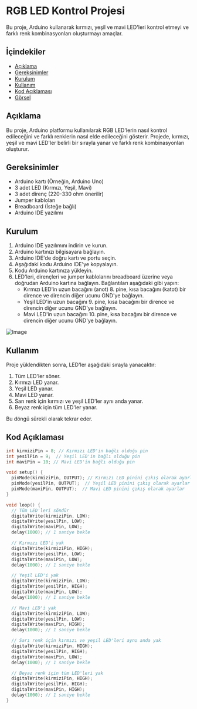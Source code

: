 # RGB LED Kontrol Projesi

Bu proje, Arduino kullanarak kırmızı, yeşil ve mavi LED'leri kontrol etmeyi ve farklı renk kombinasyonları oluşturmayı amaçlar.

## İçindekiler

- [Açıklama](#açıklama)
- [Gereksinimler](#gereksinimler)
- [Kurulum](#kurulum)
- [Kullanım](#kullanım)
- [Kod Açıklaması](#kod-açıklaması)
- [Görsel](#görsel)

## Açıklama

Bu proje, Arduino platformu kullanılarak RGB LED'lerin nasıl kontrol edileceğini ve farklı renklerin nasıl elde edileceğini gösterir. Projede, kırmızı, yeşil ve mavi LED'ler belirli bir sırayla yanar ve farklı renk kombinasyonları oluşturur.

## Gereksinimler

- Arduino kartı (Örneğin, Arduino Uno)
- 3 adet LED (Kırmızı, Yeşil, Mavi)
- 3 adet direnç (220-330 ohm önerilir)
- Jumper kabloları
- Breadboard (İsteğe bağlı)
- Arduino IDE yazılımı

## Kurulum

1. Arduino IDE yazılımını indirin ve kurun.
2. Arduino kartınızı bilgisayara bağlayın.
3. Arduino IDE'de doğru kartı ve portu seçin.
4. Aşağıdaki kodu Arduino IDE'ye kopyalayın.
5. Kodu Arduino kartınıza yükleyin.
6. LED'leri, dirençleri ve jumper kablolarını breadboard üzerine veya doğrudan Arduino kartına bağlayın. Bağlantıları aşağıdaki gibi yapın:
    - Kırmızı LED'in uzun bacağını (anot) 8. pine, kısa bacağını (katot) bir dirence ve direncin diğer ucunu GND'ye bağlayın.
    - Yeşil LED'in uzun bacağını 9. pine, kısa bacağını bir dirence ve direncin diğer ucunu GND'ye bağlayın.
    - Mavi LED'in uzun bacağını 10. pine, kısa bacağını bir dirence ve direncin diğer ucunu GND'ye bağlayın.

![Image](https://github.com/user-attachments/assets/ffe04db5-1d5d-42b5-a473-0ddad990ff77)

## Kullanım

Proje yüklendikten sonra, LED'ler aşağıdaki sırayla yanacaktır:

1. Tüm LED'ler söner.
2. Kırmızı LED yanar.
3. Yeşil LED yanar.
4. Mavi LED yanar.
5. Sarı renk için kırmızı ve yeşil LED'ler aynı anda yanar.
6. Beyaz renk için tüm LED'ler yanar.

Bu döngü sürekli olarak tekrar eder.

## Kod Açıklaması

```c++
int kirmiziPin = 8; // Kırmızı LED'in bağlı olduğu pin
int yesilPin = 9;  // Yeşil LED'in bağlı olduğu pin
int maviPin = 10; // Mavi LED'in bağlı olduğu pin

void setup() {
  pinMode(kirmiziPin, OUTPUT); // Kırmızı LED pinini çıkış olarak ayarlar
  pinMode(yesilPin, OUTPUT);  // Yeşil LED pinini çıkış olarak ayarlar
  pinMode(maviPin, OUTPUT);  // Mavi LED pinini çıkış olarak ayarlar
}

void loop() {
  // Tüm LED'leri söndür
  digitalWrite(kirmiziPin, LOW);
  digitalWrite(yesilPin, LOW);
  digitalWrite(maviPin, LOW);
  delay(1000); // 1 saniye bekle

  // Kırmızı LED'i yak
  digitalWrite(kirmiziPin, HIGH);
  digitalWrite(yesilPin, LOW);
  digitalWrite(maviPin, LOW);
  delay(1000); // 1 saniye bekle

  // Yeşil LED'i yak
  digitalWrite(kirmiziPin, LOW);
  digitalWrite(yesilPin, HIGH);
  digitalWrite(maviPin, LOW);
  delay(1000); // 1 saniye bekle

  // Mavi LED'i yak
  digitalWrite(kirmiziPin, LOW);
  digitalWrite(yesilPin, LOW);
  digitalWrite(maviPin, HIGH);
  delay(1000); // 1 saniye bekle

  // Sarı renk için kırmızı ve yeşil LED'leri aynı anda yak
  digitalWrite(kirmiziPin, HIGH);
  digitalWrite(yesilPin, HIGH);
  digitalWrite(maviPin, LOW);
  delay(1000); // 1 saniye bekle

  // Beyaz renk için tüm LED'leri yak
  digitalWrite(kirmiziPin, HIGH);
  digitalWrite(yesilPin, HIGH);
  digitalWrite(maviPin, HIGH);
  delay(1000); // 1 saniye bekle
} 
